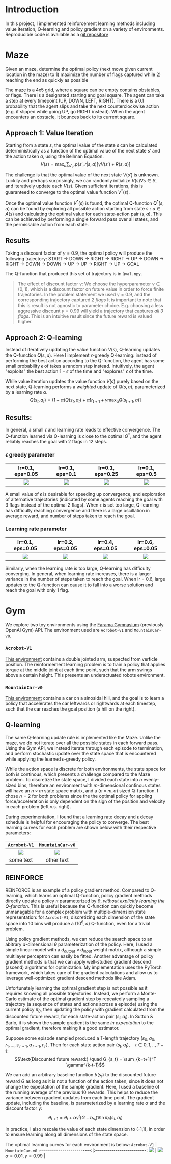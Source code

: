 # Introduction
In this project, I implemented reinforcement learning methods including value iteration, Q-learning and policy gradient on a variety of environments. Reproducible code is available as a [git repository](https://github.com/fyng/SLAM)

# Maze
Given an maze, determine the optimal policy (next move given current location in the maze) to 1) maximize the number of flags captured while 2) reaching the end as quickly as possible

The maze is a 4x5 grid, where a square can be empty contains obstables, or flags. There is a designated starting and goal square. The agent can take a step at every timepoint (UP, DOWN, LEFT, RIGHT). There is a 0.1 probability that the agent slips and take the next counterclockwise action (e.g. if slipped while going UP, go RIGHT instead). When the agent encounters an obstacle, it bounces back to its current square. 

## Approach 1: Value Iteration
Starting from a state $s$, the optimal value of the state $s$ can be calculated deterministically as a function of the optimal value of the next state $s'$ and the action taken $a$, using the Bellman Equation. 
$$V(s) = \max_a \sum_{s', r} p(s',r|s,a)[\gamma V(s') + R(s,a)]$$

The challenge is that the optimal value of the next state $V(s')$ is unknown. Luckily and perhaps surprisingly, we can randomly initialize $V(s) \forall s \in S$, and iteratively update each $V(s)$. Given sufficient iterations, this is guaranteed to converge to the optimal value function $V^{*}(s)$.

Once the optimal value function $V^{*}(s)$ is found, the optimal Q-function $Q^{*}(s,a)$ can be found by exploring all possible action starting from state $s: a \in A(s)$ and calculating the optimal value for each state-action pair $(s,a)$. This can be achieved by performing a single forward pass over all states, and the permissable action from each state. 

## Results
Taking a discount factor of $\gamma = 0.9$, the optimal policy will produce the following trajectory:
START -> DOWN -> RIGHT -> RIGHT -> UP -> DOWN -> RIGHT -> DOWN -> DOWN -> UP -> UP -> RIGHT -> UP -> GOAL

The Q-function that produced this set of trajectory is in `Qval.npy`.

> The effect of discount factor $\gamma$:
> We choose the hyperparameter $\gamma \in (0,1)$, which is a discount factor on future value in order to force finite trajectories. In the problem statement we used $\gamma=0.9$, and the corresponding trajectory captured *2 flags*
> It is important to note that this is result is not agnostic to parameter choice. E.g. choosing a less aggressive discount $\gamma = 0.99$ will yield a trajectory that captures *all 3 flags*. This is an intuitive result since the future reward is valued higher. 


## Approach 2: Q-learning
Instead of iteratively updating the value function $V(s)$, Q-learning updates the Q-function $Q(s,a)$. Here I implement $\epsilon$-greedy Q-learning: instead of performing the best action according to the Q-function, the agent has some small probability $\epsilon$ of takes a random step instead. Intuitively, the agent "exploits" the best action $1-\epsilon$ of the time and "explores" $\epsilon$ of the time. 

While value iteration updates the value function $V(s)$ purely based on the next state, Q-learning performs a *weighted* update of $Q(s,a)$, parameterized by a learning rate $\alpha$. 
$$ Q(s_t, a_t) = (1- \alpha)Q(s_t, a_t) + \alpha[r_{t+1} + \gamma \max_aQ(s_{t+1},a)]$$

## Results: 
In general, a small $\epsilon$ and learning rate leads to effective convergence. The Q-function learned via Q-learning is close to the optimal $Q^{*}$, and the agent reliably reaches the goal with 2 flags in 12 steps.

### $\epsilon$ greedy parameter
| lr=0.1, eps=0.05 | lr=0.1, eps=0.1 | lr=0.1, eps=0.25 | lr=0.1, eps=0.5 |
:-------------------------:|:-------------------------:|:-------------------------:|:-------------------------:
![](Maze/plots/Q_lr0.1_ep0.05.png)  |  ![](Maze/plots/Q_lr0.1_ep0.1.png) | ![](Maze/plots/Q_lr0.1_ep0.25.png)  |  ![](Maze/plots/Q_lr0.1_ep0.5.png)

A small value of $\epsilon$ is desirable for speeding up convergence, and exploration of alternative trajectories (indicated by some agents reaching the goal with 3 flags instead of the optimal 2 flags). When $\epsilon$ is set too large, Q-learning has difficulty reaching convergence and there is a large oscillation in average reward, and number of steps taken to reach the goal.

### Learning rate parameter
| lr=0.1, eps=0.05 | lr=0.2, eps=0.05 | lr=0.4, eps=0.05 | lr=0.6, eps=0.05 |
:-------------------------:|:-------------------------:|:-------------------------:|:-------------------------:
![](Maze/plots/Q_lr0.1_ep0.05.png)  |  ![](Maze/plots/Q_lr0.2_ep0.05.png) | ![](Maze/plots/Q_lr0.4_ep0.05.png)  |  ![](Maze/plots/Q_lr0.6_ep0.05.png)

Similarly, when the learning rate is too large, Q-learning has difficulty converging. In general, when learning rate increases, there is a larger variance in the number of steps taken to reach the goal. When lr = 0.6, large updates to the Q-function can cause it to fall into a worse solution and reach the goal with only 1 flag.

# Gym 
We explore two toy environments using the [Farama Gymnasium](https://gymnasium.farama.org/README/) (previously OpenAI Gym) API. The environment used are `Acrobot-v1` and `MountainCar-v0`. 

### `Acrobot-V1`
[This environment](https://gymnasium.farama.org/environments/classic_control/acrobot/#acrobot) contains a double jointed arm, suspected from verticle position. The reinformement learning problem is to train a policy that applies torque at the middle joint at each time point, such that the arm swings above a certain height. This presents an underactuated robots environment.

### `MountainCar-v0`
[This environment](https://gymnasium.farama.org/environments/classic_control/mountain_car/) contains a car on a sinosidal hill, and the goal is to learn a policy that accelerates the car leftwards or rightwards at each timestep, such that the car reaches the goal position (a hill on the right).

## Q-learning
The same Q-learning update rule is implemented like the Maze. Unlike the maze, we do not iterate over all the possible states in each forward pass. Using the Gym API, we instead iterate through each episode to termination, and perform stochastic update over the state space that is encountered while applying the learned $\epsilon$-greedy policy. 

While the action space is discrete for both environments, the state space for both is continous, which presents a challenge compared to the Maze problem. To discretize the state space, I divided each state into $n$ evenly-sized bins, therefore an environment with $m$-dimensional continous states will have an $n \times m$ state space matrix, and a $(n \times m, a)$ sized Q-function. I chose $n=2$ for both problems since the the optimal policy for appling force/acceleration is only dependent on the sign of the position and velocity in each problem (left v.s. right).

During experimentation, I found that a learning rate decay and $\epsilon$ decay schedule is helpful for encouraging the policy to converge. The best learning curves for each problem are shown below with their respective parameters:

`Acrobot-V1` | `MountainCar-v0`
:-------------------------:|:-------------------------:
![](Gym/plots/Q_Acrobot-v1_0.8_0.8_100.png)  |  ![](Maze/plots/Q_lr0.1_ep0.1.png) 
 some text | other text



## REINFORCE
REINFORCE is an example of a policy gradient method. Compared to Q-learning, which learns an optimal Q-function, policy gradient methods directly update a policy $\pi$ parameterized by $\theta$, *without explicitly learning the Q-function*. This is useful because the Q-function can quickly become unmanagable for a complex problem with multiple-dimension state representation: for `Acrobot-V1`, discretizing each dimension of the state space into 10 bins will produce a $(10^6, a)$ Q-function, even for a trivial problem. 

Using policy gradient methods, we can reduce the search space to an abitrary $d$-dimensional $\theta$ parameterization of the policy. Here, I used a simple linear model with a $d_{output} \times d_{input}$ weight matrix, although a simple multilayer perceptron can easily be fitted. Another advantage of policy gradient methods is that we can apply well-studied gradient descend (ascend) algorithms for optimization. My implementation uses the PyTorch framework, which takes care of the gradient calculations and allow us to leverage well-optimized gradient descend methods like Adam.

Unfortunately learning the optimal gradient step is not possible as it requires knowing all possible trajectories. Instead, we perform a Monte-Carlo estimate of the optimal gradient step by repeatedly sampling a trajectory (a sequence of states and actions across a episode) using the current policy $\pi_\theta$, then updating the policy with gradient calculated from the discounted future reward, for each state-action pair $(s_i, a_i)$. In Sutton & Barlo, it is shown the sample gradient is the same *in expectation* to the optimal gradient, therefore making it a good estimator. 

Suppose some episode sampled produced a T-length trajectory $(s_0, a_0, r_1, ..., s_{T-1}, a_{T-1}, r_T)$. Then for each state action pair $(s_t, a_t), \quad t \in 0,1,..,T-1$:
$$\text{Discounted future reward:} \quad G_{s_t} = \sum_{k=t+1}^T \gamma^{k-t-1}$$

We can add an arbitrary baseline function $b(s_t)$ to the discounted future reward $G$ as long as it is not a function of the action taken, since it does not change the expectation of the sample gradient. Here, I used a baseline of the running average of the previous 10 rewards. This helps to reduce the variance between gradient updates from each time point. The gradient update, including the baseline, is parameterized by a learning rate $\alpha$ and the discount factor $\gamma$:
$$\theta_{t+1} = \theta_t + \alpha \gamma^t (G-b_{s_t}) \nabla \ln \pi_\theta(s_t, a_t)$$

In practice, I also rescale the value of each state dimension to (-1,1), in order to ensure learning along all dimensions of the state space.

The optimal learning curves for each environment is below:
`Acrobot-V1` | `MountainCar-v0`
:-------------------------:|:-------------------------:
![](Gym/plots/REINFORCE_Acrobot-v1.png)  |  ![](Gym/plots/REINFORCE_MountainCar-v0.png) 
$\alpha = 0.01, \gamma = 0.99$ | 